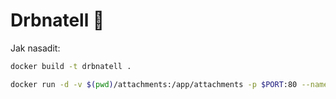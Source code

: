 # Drbnatell 💬

Jak nasadit:

```bash
docker build -t drbnatell .

docker run -d -v $(pwd)/attachments:/app/attachments -p $PORT:80 --name drbnatell drbnatell
```